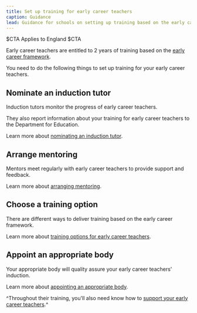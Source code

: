 ```yaml
---
title: Set up training for early career teachers
caption: Guidance
lead: Guidance for schools on setting up training based on the early career framework, part of induction for early career teachers.
---
```


$CTA
Applies to England
$CTA

Early career teachers are entitled to 2 years of training based on the [early career framework](https://www.gov.uk/government/publications/early-career-framework).

You need to do the following things to set up training for your early career teachers.

## Nominate an induction tutor

Induction tutors monitor the progress of early career teachers.

They also report information about your training for early career teachers to the Department for Education.

Learn more about [nominating an induction tutor](/nominate-induction-tutor/).

## Arrange mentoring

Mentors meet regularly with early career teachers to provide support and feedback.

Learn more about [arranging mentoring](/choose-mentors-for-early-career-teachers).

## Choose a training option

There are different ways to deliver training based on the early career framework.

Learn more about [training options for early career teachers](/choose-training-option-early-career-teachers).

## Appoint an appropriate body

Your appropriate body will quality assure your early career teachers' induction.

Learn more about [appointing an appropriate body](/appoint-an-appropriate-body-early-career-teachers).

^Throughout their training, you'll also need know how to [support your early career teachers](/supporting-early-career-teachers).^

